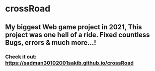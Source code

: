 # crossRoad
## My biggest Web game project in 2021, This project was one hell of a ride. Fixed countless Bugs, errors & much more...!
### Check it out: https://sadman30102001sakib.github.io/crossRoad
